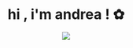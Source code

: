 <h1 align="center">hi , i'm andrea ! ✿ </h1>
<p align="center">
<img src="https://readme-typing-svg.herokuapp.com?font=Fira+Code&pause=1000&color=EDAFB8&center=true&vCenter=true&random=false&width=550&lines=just+a+tired+computer+science+student;who+loves+coding%2C+design%2C+%26+research+%D9%A9(%CB%8A%E1%B5%95%CB%8B*)%D9%88;(+for+real+)">
</p>


<!--
**qndreali/qndreali** is a ✨ _special_ ✨ repository because its `README.md` (this file) appears on your GitHub profile.

Here are some ideas to get you started:

- 🔭 I’m currently working on ...
- 🌱 I’m currently learning ...
- 👯 I’m looking to collaborate on ...
- 🤔 I’m looking for help with ...
- 💬 Ask me about ...
- 📫 How to reach me: ...
- 😄 Pronouns: ...
- ⚡ Fun fact: ...
-->
